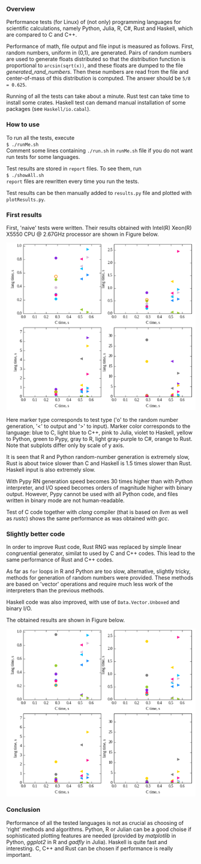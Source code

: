 ### Overview

Performance tests (for Linux) of (not only) programming languages for scientific
calculations, namely Python, Julia, R, C#, Rust and Haskell, which are compared
to C and C++.

Performance of math, file output and file input is measured as follows. First,
random numbers, uniform in (0,1), are generated. Pairs of random numbers are
used to generate floats distributed so that the distribution function is
proportional to `arcsin(sqrt(x))`, and these floats are dumped to the file
*generated\_rand\_numbers*. Then these numbers are read from the file and
center-of-mass of this distribution is computed. The answer should be `5/8 =
0.625`.

Running of all the tests can take about a minute. Rust
test can take time to install some crates. Haskell test can demand manual
installation of some packages (see `Haskell/io.cabal`).

### How to use

To run all the tests, execute  
`$ ./runMe.sh`  
Comment some lines containing `./run.sh` in `runMe.sh` file if you do not want run
tests for some languages.

Test results are stored in `report` files. To see them, run  
`$ ./showAll.sh`  
`report` files are rewritten every time you run the tests.

Test results can be then manually added to `results.py` file and plotted with
`plotResults.py`.

### First results

First, 'naive' tests were written. Their results obtained with Intel(R)
Xeon(R) X5550 CPU @ 2.67GHz processor are shown in Figure below.

![naive](results_set2.png)

Here marker type corresponds to test type ('o' to the random number generation,
'<' to output and '>' to input). Marker color corresponds to the language: blue
to C, light blue to C++, pink to Julia, violet to Haskell, yellow to Python,
green to Pypy, gray to R, light gray-purple to C#, orange to Rust. Note that
subplots differ only by scale of y axis.

It is seen that R and Python random-number generation is extremely slow, Rust is about twice slower
than C and Haskell is 1.5 times slower than Rust. Haskell input is also extremely slow.

With Pypy RN generation speed becomes 30 times higher than with Python interpreter, and I/O speed
becomes orders of magnitude higher with binary output. However, Pypy cannot be used with all Python
code, and files written in binary mode are not human-readable.

Test of C code together with *clang* compiler (that is based on *llvm* as well as *rustc*) shows
the same performance as was obtained with *gcc*.

### Slightly better code

In order to improve Rust code, Rust RNG was replaced by simple linear congruential generator,
similat to used by C and C++ codes. This lead to the same performance of Rust and C++ codes.

As far as `for` loops in R and Python are too slow, alternative, slightly tricky, methods for
generation of random numbers were provided. These methods are based on 'vector' operations and
require much less work of the interpreters than the previous methods.

Haskell code was also improved, with use of `Data.Vector.Unboxed` and binary I/O.

The obtained results are shown in Figure below.

![fast](results_set3.png)

### Conclusion

Performance of all the tested languages is not as crucial as choosing of 'right' methods and
algorithms. Python, R or Julian can be a good choise if sophisticated plotting features are needed
(provided by *matplotlib* in Python, *ggplot2* in R and *gadfly* in Julia). Haskell
is quite fast and interesting. C, C++ and Rust can be chosen if performance is really important.
